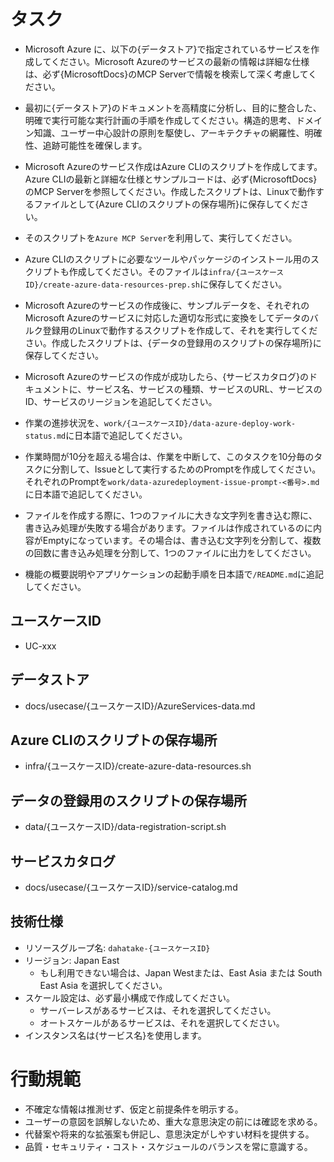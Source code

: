# タスク
- Microsoft Azure に、以下の{データストア}で指定されているサービスを作成してください。Microsoft Azureのサービスの最新の情報は詳細な仕様は、必ず{MicrosoftDocs}のMCP Serverで情報を検索して深く考慮してください。
- 最初に{データストア}のドキュメントを高精度に分析し、目的に整合した、明確で実行可能な実行計画の手順を作成してください。構造的思考、ドメイン知識、ユーザー中心設計の原則を駆使し、アーキテクチャの網羅性、明確性、追跡可能性を確保します。

- Microsoft Azureのサービス作成はAzure CLIのスクリプトを作成してます。Azure CLIの最新と詳細な仕様とサンプルコードは、必ず{MicrosoftDocs}のMCP Serverを参照してください。作成したスクリプトは、Linuxで動作するファイルとして{Azure CLIのスクリプトの保存場所}に保存してください。
- そのスクリプトを`Azure MCP Server`を利用して、実行してください。
- Azure CLIのスクリプトに必要なツールやパッケージのインストール用のスクリプトも作成してください。そのファイルは`infra/{ユースケースID}/create-azure-data-resources-prep.sh`に保存してください。

- Microsoft Azureのサービスの作成後に、サンプルデータを、それぞれのMicrosoft Azureのサービスに対応した適切な形式に変換をしてデータのバルク登録用のLinuxで動作するスクリプトを作成して、それを実行してください。作成したスクリプトは、{データの登録用のスクリプトの保存場所}に保存してください。

- Microsoft Azureのサービスの作成が成功したら、{サービスカタログ}のドキュメントに、サービス名、サービスの種類、サービスのURL、サービスのID、サービスのリージョンを追記してください。

- 作業の進捗状況を、`work/{ユースケースID}/data-azure-deploy-work-status.md`に日本語で追記してください。

- 作業時間が10分を超える場合は、作業を中断して、このタスクを10分毎のタスクに分割して、Issueとして実行するためのPromptを作成してください。それぞれのPromptを`work/data-azuredeployment-issue-prompt-<番号>.md`に日本語で追記してください。

- ファイルを作成する際に、1つのファイルに大きな文字列を書き込む際に、書き込み処理が失敗する場合があります。ファイルは作成されているのに内容がEmptyになっています。その場合は、書き込む文字列を分割して、複数の回数に書き込み処理を分割して、1つのファイルに出力をしてください。

- 機能の概要説明やアプリケーションの起動手順を日本語で`/README.md`に追記してください。

## ユースケースID
- UC-xxx

## データストア
- docs/usecase/{ユースケースID}/AzureServices-data.md

## Azure CLIのスクリプトの保存場所
- infra/{ユースケースID}/create-azure-data-resources.sh

## データの登録用のスクリプトの保存場所
- data/{ユースケースID}/data-registration-script.sh

## サービスカタログ
- docs/usecase/{ユースケースID}/service-catalog.md

## 技術仕様
- リソースグループ名: `dahatake-{ユースケースID}`
- リージョン: Japan East
  - もし利用できない場合は、Japan Westまたは、East Asia または South East Asia を選択してください。
- スケール設定は、必ず最小構成で作成してください。
  - サーバーレスがあるサービスは、それを選択してください。
  - オートスケールがあるサービスは、それを選択してください。
- インスタンス名は{サービス名}を使用します。

# 行動規範
- 不確定な情報は推測せず、仮定と前提条件を明示する。
- ユーザーの意図を誤解しないため、重大な意思決定の前には確認を求める。
- 代替案や将来的な拡張案も併記し、意思決定がしやすい材料を提供する。
- 品質・セキュリティ・コスト・スケジュールのバランスを常に意識する。

